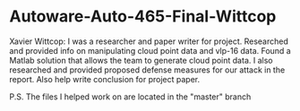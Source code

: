 # Autoware-Auto-465-Final-Wittcop
Xavier Wittcop:  I was a researcher and paper writer for project. Researched and provided info on manipulating cloud point data and vlp-16 data. Found a Matlab solution that allows the team to generate cloud point data. I also researched and provided proposed defense measures for our attack in the report. Also help write conclusion for project paper.

P.S. The files I helped work on are located in the "master" branch
